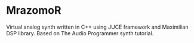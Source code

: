 # MrazomoR
                                                                                                                                      
                                                     
Virtual analog synth written in C++ using JUCE framework and Maximilian DSP library. 
Based on The Audio Programmer synth tutorial.
